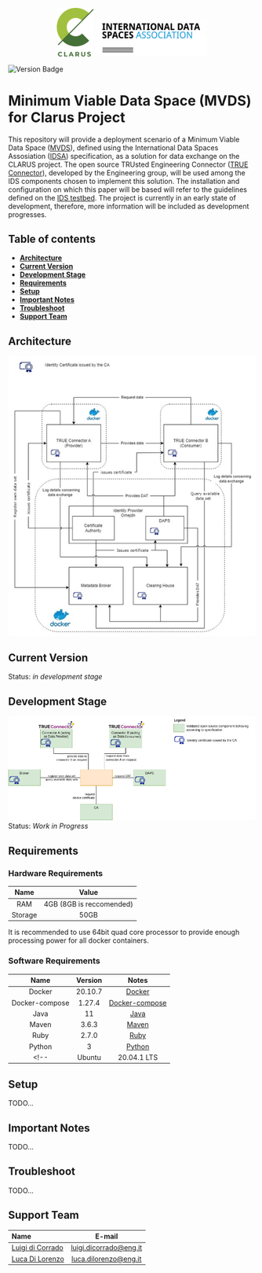 <p align="center">
<img src="docs/images/clarus-logo.png" width="15%"/> <img src="docs/images/idsa-logo.png" width="45%"/> 
</p>

![Version Badge](https://img.shields.io/badge/Release-In%20Progress-green)

<!--the list of used link is at the bottom of the file-->

# Minimum Viable Data Space (MVDS) for Clarus Project
This repository will provide a deployment scenario of a Minimum Viable Data Space ([MVDS][mvds]), defined using the International Data Spaces Assosiation ([IDSA][idsa]) specification, as a solution for data exchange on the CLARUS project.
The open source TRUsted Engineering Connector ([TRUE Connector][true-connector]), developed by the Engineering group, will be used among the IDS components chosen to implement this solution.
The installation and configuration on which this paper will be based will refer to the guidelines defined on the [IDS testbed][testbend].
The project is currently in an early state of development, therefore, more information will be included as development progresses.

## Table of contents
* [**Architecture**](#architecture)
* [**Current Version**](#current-version)
* [**Development Stage**](#development-stage)
* [**Requirements**](#requirements)
* [**Setup**](#setup)
* [**Important Notes**](#important-notes)
* [**Troubleshoot**](#troubleshoot)
* [**Support Team**](#support-team)
<!--* [**License**](#license)-->
<!--* [**Endpoints**](#endpoints)-->

## Architecture

![Architecture](docs/images/clarus-architecture.jpg)

## Current Version

Status: _in development stage_

## Development Stage

![Development Stage](docs/images/Development%20stage%201.png)
Status: _Work in Progress_

## Requirements

### Hardware Requirements

|  Name   |           Value           |
| :-----: | :-----------------------: |
|   RAM   | 4GB (8GB is reccomended)  |
| Storage |           50GB            |

It is recommended to use 64bit quad core processor to provide enough processing power for all docker containers. 

### Software Requirements

|      Name      |      Version     |             Notes        |
| :------------: | :--------------: | :----------------------: |
|     Docker     |    20.10.7       | [Docker][docker]         |
| Docker-compose |     1.27.4       | [Docker-compose][docker] |
|     Java       |       11         | [Java][java]             |
|     Maven      |      3.6.3       | [Maven][maven]           |
|     Ruby       |      2.7.0       | [Ruby][ruby]             |
|    Python      |        3         | [Python][python]         |
<!--|     Ubuntu     |   20.04.1 LTS    |--> 


## Setup

TODO...

<!--## Endpoints-->

## Important Notes

TODO...

## Troubleshoot

TODO...

## Support Team

| Name                      |        E-mail         |
| :------------------------ | :-------------------: |
| [Luigi di Corrado][luigi] | luigi.dicorrado@eng.it|
| [Luca Di Lorenzo][luca]   | luca.dilorenzo@eng.it |

<!--
## License
-->

<!--LIST OF LINKS USED-->

[luigi]: https://github.com/luidicorra

[luca]: https://github.com/ludilorenz

[mvds]: https://github.com/International-Data-Spaces-Association/IDS-testbed/blob/master/minimum-viable-data-space/MVDS.md

[idsa]: https://internationaldataspaces.org/

[true-connector]: https://github.com/Engineering-Research-and-Development/true-connector

[testbend]: https://github.com/International-Data-Spaces-Association/IDS-testbed/blob/master/InstallationGuide.md

[docker]: https://docs.docker.com/

[java]: https://docs.oracle.com/en/java/javase/11/ 

[maven]: https://maven.apache.org/guides/index.html

[ruby]: https://ruby-doc.org/

[python]: https://docs.python.org/3/

